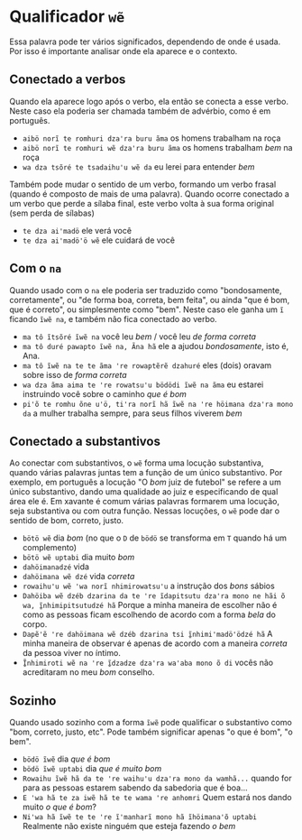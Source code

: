 # Qualificador `wẽ`

Essa palavra pode ter vários significados, dependendo de onde é usada. Por isso é importante analisar onde ela aparece e o contexto.

## Conectado a verbos

Quando ela aparece logo após o verbo, ela então se conecta a esse verbo. Neste caso ela poderia ser chamada também de advérbio, como é em português.

- `aibö norĩ te romhuri dzaꞌra buru ãma` os homens trabalham na roça
- `aibö norĩ te romhuri wẽ dzaꞌra buru ãma` os homens trabalham *bem* na roça
- `wa dza tsõré te tsadaihuꞌu wẽ da` eu lerei para entender *bem*

Também pode mudar o sentido de um verbo, formando um verbo frasal (quando é composto de mais de uma palavra). Quando ocorre conectado a um verbo que perde a sílaba final, este verbo volta à sua forma original (sem perda de sílabas)

- `te dza aiꞌmadö` ele verá você
- `te dza aiꞌmadöꞌö wẽ` ele cuidará de você

## Com o `na`

Quando usado com o `na` ele poderia ser traduzido como "bondosamente, corretamente", ou "de forma boa, correta, bem feita", ou ainda "que é bom, que é correto", ou simplesmente como "bem". Neste caso ele ganha um `ĩ` ficando `ĩwẽ na`, e também não fica conectado ao verbo.

- `ma tô ĩtsõré ĩwẽ na` você leu *bem* / você leu *de forma correta*
- `ma tô duré pawapto ĩwẽ na, Ãna hã` ele a ajudou *bondosamente*, isto é, Ana.
- `ma tô ĩwẽ na te te ãma ꞌre rowaptẽrẽ dzahuré` eles (dois) oravam sobre isso de *forma correta*
- `wa dza ãma aima te ꞌre rowatsuꞌu bödödi ĩwẽ na ãma` eu estarei instruindo você sobre o caminho *que é bom*
- `piꞌõ te romhu õne uꞌö, tiꞌra norĩ hã ĩwẽ na ꞌre höimana dzaꞌra mono da` a mulher trabalha sempre, para seus filhos viverem *bem*

## Conectado a substantivos

Ao conectar com substantivos, o `wẽ` forma uma locução substantiva, quando várias palavras juntas tem a função de um único substantivo. Por exemplo, em português a locução "O *bom* juiz de futebol" se refere a um único substantivo, dando uma qualidade ao juiz e especificando de qual área ele é. Em xavante é comum várias palavras formarem uma locução, seja substantiva ou com outra função. Nessas locuções, o `wẽ` pode dar o sentido de bom, correto, justo.

- `bötö wẽ` dia *bom* (no que o `D` de `bödö` se transforma em `T` quando há um complemento)
- `bötö wẽ uptabi` dia muito *bom*
- `dahöimanadzé` vida
- `dahöimana wẽ dzé` vida *correta*
- `rowaihuꞌu wẽ ꞌwa norĩ nhimirowatsuꞌu` a instrução dos *bons* sábios
- `Dahöiba wẽ dzéb dzarina da te ꞌre ĩdapitsutu dzaꞌra mono ne hãi õ wa, ĩ̱nhimipitsutudzé hã` Porque a minha maneira de escolher não é como as pessoas ficam escolhendo de acordo com a forma *bela* do corpo.
- `Dapẽꞌẽ ꞌre dahöimana wẽ dzéb dzarina tsi ĩ̱nhimiꞌmadöꞌödzé hã` A minha maneira de observar é apenas de acordo com a maneira *correta* da pessoa viver no íntimo.
- `Ĩ̱nhimiroti wẽ na ꞌre ĩ̱dzadze dzaꞌra waꞌaba mono õ di` vocês não acreditaram no meu *bom* conselho.

## Sozinho

Quando usado sozinho com a forma `ĩwẽ` pode qualificar o substantivo como "bom, correto, justo, etc". Pode também significar apenas "o que é bom", "o bem".

- `bödö ĩwẽ` dia *que é bom*
- `bödö ĩwẽ uptabi` dia *que é muito bom*
- `Rowaihu ĩwẽ hã da te ꞌre waihuꞌu dzaꞌra mono da wamhã...` quando for para as pessoas estarem sabendo da sabedoria que é boa...
- `E ꞌwa hã te za iwẽ hã te te wama ꞌre anhomri` Quem estará nos dando muito *o que é bom*?
- `Niꞌwa hã ĩwẽ te te ꞌre ĩꞌmanharĩ mono hã ĩhöimanaꞌõ uptabi` Realmente não existe ninguém que esteja fazendo *o bem*
